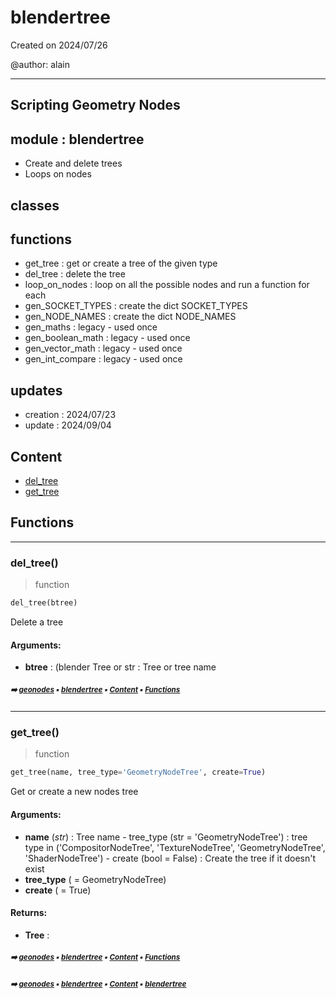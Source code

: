 # blendertree

Created on 2024/07/26

@author: alain

-----------------------------------------------------
Scripting Geometry Nodes
-----------------------------------------------------

module : blendertree
--------------------
- Create and delete trees
- Loops on nodes

classes
-------


functions
---------
- get_tree          : get or create a tree of the given type
- del_tree          : delete the tree
- loop_on_nodes     : loop on all the possible nodes and run a function for each
- gen_SOCKET_TYPES  : create the dict SOCKET_TYPES
- gen_NODE_NAMES    : create the dict NODE_NAMES
- gen_maths         : legacy - used once
- gen_boolean_math  : legacy - used once
- gen_vector_math   : legacy - used once
- gen_int_compare   : legacy - used once

updates
-------
- creation : 2024/07/23
- update : 2024/09/04

## Content

- [del_tree](blendertree.md#del_tree)
- [get_tree](blendertree.md#get_tree)

## Functions



----------
### del_tree()

> function

``` python
del_tree(btree)
```

Delete a tree

#### Arguments:
- **btree** : (blender Tree or str : Tree or tree name

##### <sub>:arrow_right: [geonodes](index.md#geonodes) :black_small_square: [blendertree](blendertree.md#blendertree) :black_small_square: [Content](blendertree.md#content) :black_small_square: [Functions](blendertree.md#functions)</sub>

----------
### get_tree()

> function

``` python
get_tree(name, tree_type='GeometryNodeTree', create=True)
```

Get or create a new nodes tree

#### Arguments:
- **name** (_str_) : Tree name - tree_type (str = 'GeometryNodeTree') : tree type in ('CompositorNodeTree', 'TextureNodeTree', 'GeometryNodeTree', 'ShaderNodeTree') - create (bool = False) : Create the tree if it doesn't exist
- **tree_type** ( = GeometryNodeTree)
- **create** ( = True)



#### Returns:
- **Tree** :

##### <sub>:arrow_right: [geonodes](index.md#geonodes) :black_small_square: [blendertree](blendertree.md#blendertree) :black_small_square: [Content](blendertree.md#content) :black_small_square: [Functions](blendertree.md#functions)</sub>

##### <sub>:arrow_right: [geonodes](index.md#geonodes) :black_small_square: [blendertree](blendertree.md#blendertree) :black_small_square: [Content](blendertree.md#content) :black_small_square: [blendertree](blendertree.md#blendertree)</sub>